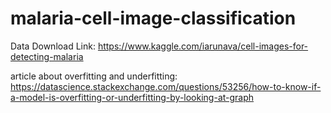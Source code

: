 # malaria-cell-image-classification

Data Download Link: https://www.kaggle.com/iarunava/cell-images-for-detecting-malaria

article about overfitting and underfitting: https://datascience.stackexchange.com/questions/53256/how-to-know-if-a-model-is-overfitting-or-underfitting-by-looking-at-graph
